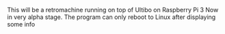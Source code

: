 This will be a retromachine running on top of Ultibo on Raspberry Pi 3
Now in very alpha stage. The program can only reboot to Linux after displaying some info
